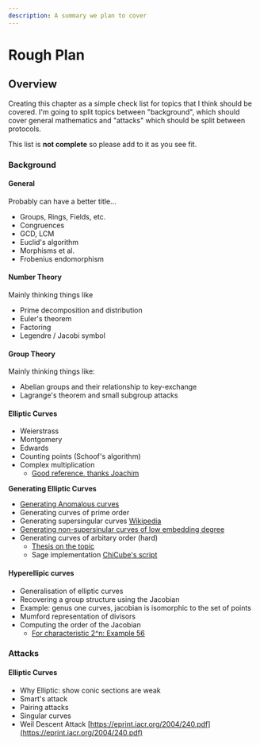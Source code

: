 ```yaml
---
description: A summary we plan to cover
---
```


# Rough Plan

## Overview

Creating this chapter as a simple check list for topics that I think should be covered. I'm going to split topics between "background", which should cover general mathematics and "attacks" which should be split between protocols.

This list is **not complete** so please add to it as you see fit.

### Background

#### General

Probably can have a better title...

* Groups, Rings, Fields, etc.
* Congruences
* GCD, LCM
* Euclid's algorithm
* Morphisms et al. 
* Frobenius endomorphism

#### Number Theory

Mainly thinking things like

* Prime decomposition and distribution
* Euler's theorem
* Factoring
* Legendre / Jacobi symbol

#### Group Theory

Mainly thinking things like:

* Abelian groups and their relationship to key-exchange
* Lagrange's theorem and small subgroup attacks

#### Elliptic Curves

* Weierstrass
* Montgomery
* Edwards
* Counting points \(Schoof's algorithm\)
* Complex multiplication
  * [Good reference, thanks Joachim](https://crypto.stanford.edu/pbc/thesis.pdf)

**Generating Elliptic Curves**

* [Generating Anomalous curves](http://www.monnerat.info/publications/anomalous.pdf)
* Generating curves of prime order
* Generating supersingular curves [Wikipedia](https://en.wikipedia.org/wiki/Supersingular_elliptic_curve#Examples)
* [Generating non-supersinular curves of low embedding degree](https://eprint.iacr.org/2004/058.pdf)
* Generating curves of arbitary order \(hard\)
  * [Thesis on the topic](https://www.math.leidenuniv.nl/scripties/Broker.pdf)
  * Sage implementation [ChiCube's script](https://gist.github.com/ChiCubed/0977601c9ce88eda03b9d2576231192e)

#### Hyperellipic curves

* Generalisation of elliptic curves
* Recovering a group structure using the Jacobian
* Example: genus one curves, jacobian is isomorphic to the set of points
* Mumford representation of divisors
* Computing the order of the Jacobian
  * [For characteristic 2^n: Example 56](https://www.math.uwaterloo.ca/~ajmeneze/publications/hyperelliptic.pdf)

### Attacks

#### Elliptic Curves

* Why Elliptic: show conic sections are weak
* Smart's attack
* Pairing attacks 
* Singular curves 
* Weil Descent Attack [https://eprint.iacr.org/2004/240.pdf](https://eprint.iacr.org/2004/240.pdf)

